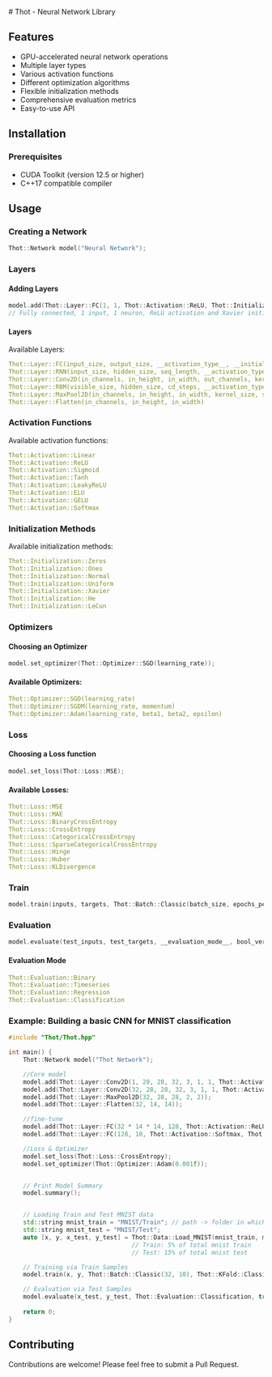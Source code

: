 ﻿﻿# Thot - Neural Network Library


## Features

- GPU-accelerated neural network operations
- Multiple layer types
- Various activation functions
- Different optimization algorithms
- Flexible initialization methods
- Comprehensive evaluation metrics
- Easy-to-use API

## Installation

### Prerequisites
- CUDA Toolkit (version 12.5 or higher)
- C++17 compatible compiler

## Usage

### Creating a Network

```cpp
Thot::Network model("Neural Network");
```

### Layers
#### Adding Layers
```cpp
model.add(Thot::Layer::FC(1, 1, Thot::Activation::ReLU, Thot::Initialization::Xavier));
// Fully connected, 1 input, 1 neuron, ReLU activation and Xavier initialization
```

#### Layers
Available Layers:
```yaml
Thot::Layer::FC(input_size, output_size, __activation_type__, __initialization_type__)
Thot::Layer::RNN(input_size, hidden_size, seq_length, __activation_type__, __initialization_type__)
Thot::Layer::Conv2D(in_channels, in_height, in_width, out_channels, kernel_size, stride, padding, __activation_type__, __initialization_type__, "Layer Name")
Thot::Layer::RBM(visible_size, hidden_size, cd_steps, __activation_type__, __initialization_type__, "Layer Name")
Thot::Layer::MaxPool2D(in_channels, in_height, in_width, kernel_size, stride)
Thot::Layer::Flatten(in_channels, in_height, in_width)
```


### Activation Functions
Available activation functions:
```yaml
Thot::Activation::Linear
Thot::Activation::ReLU
Thot::Activation::Sigmoid
Thot::Activation::Tanh
Thot::Activation::LeakyReLU
Thot::Activation::ELU
Thot::Activation::GELU
Thot::Activation::Softmax
```

### Initialization Methods
Available initialization methods:
```yaml
Thot::Initialization::Zeros
Thot::Initialization::Ones
Thot::Initialization::Normal
Thot::Initialization::Uniform
Thot::Initialization::Xavier
Thot::Initialization::He
Thot::Initialization::LeCun
```

### Optimizers
#### Choosing an Optimizer
```cpp
model.set_optimizer(Thot::Optimizer::SGD(learning_rate));
```
#### Available Optimizers:
```yaml
Thot::Optimizer::SGD(learning_rate)
Thot::Optimizer::SGDM(learning_rate, momentum)
Thot::Optimizer::Adam(learning_rate, beta1, beta2, epsilon)
```


### Loss
#### Choosing a Loss function
```cpp
model.set_loss(Thot::Loss::MSE);
```
#### Available Losses:
```yaml
Thot::Loss::MSE
Thot::Loss::MAE
Thot::Loss::BinaryCrossEntropy
Thot::Loss::CrossEntropy
Thot::Loss::CategoricalCrossEntropy
Thot::Loss::SparseCategoricalCrossEntropy
Thot::Loss::Hinge
Thot::Loss::Huber
Thot::Loss::KLDivergence
```



### Train
```cpp
model.train(inputs, targets, Thot::Batch::Classic(batch_size, epochs_per_fold), Thot::KFold::Classic(folds), verbose_every_n_epoch, bool_verbose);
```


### Evaluation
```cpp
model.evaluate(test_inputs, test_targets, __evaluation_mode__, bool_verbose);
```
#### Evaluation Mode
```yaml
Thot::Evaluation::Binary
Thot::Evaluation::Timeseries
Thot::Evaluation::Regression
Thot::Evaluation::Classification
```

### Example: Building a basic CNN for MNIST classification

```cpp
#include "Thot/Thot.hpp"

int main() {
	Thot::Network model("Thot Network");

    //Core model
    model.add(Thot::Layer::Conv2D(1, 28, 28, 32, 3, 1, 1, Thot::Activation::ReLU, Thot::Initialization::He));
    model.add(Thot::Layer::Conv2D(32, 28, 28, 32, 3, 1, 1, Thot::Activation::ReLU, Thot::Initialization::He));
    model.add(Thot::Layer::MaxPool2D(32, 28, 28, 2, 2));
    model.add(Thot::Layer::Flatten(32, 14, 14));

    //fine-tune
    model.add(Thot::Layer::FC(32 * 14 * 14, 128, Thot::Activation::ReLU, Thot::Initialization::He));
    model.add(Thot::Layer::FC(128, 10, Thot::Activation::Softmax, Thot::Initialization::Xavier));

    //Loss & Optimizer
    model.set_loss(Thot::Loss::CrossEntropy);
    model.set_optimizer(Thot::Optimizer::Adam(0.001f));


    // Print Model Summary
	model.summary();


    // Loading Train and Test MNIST data
	std::string mnist_train = "MNIST/Train"; // path -> folder in which files are
	std::string mnist_test = "MNIST/Test";
    auto [x, y, x_test, y_test] = Thot::Data::Load_MNIST(mnist_train, mnist_test, 0.05f, 0.15f);
								  // Train: 5% of total mnist train
								  // Test: 15% of total mnist test

    // Training via Train Samples
    model.train(x, y, Thot::Batch::Classic(32, 10), Thot::KFold::Classic(5), 1, true);

    // Evaluation via Test Samples
    model.evaluate(x_test, y_test, Thot::Evaluation::Classification, true);
    
	return 0;
}

```




## Contributing

Contributions are welcome! Please feel free to submit a Pull Request. 
